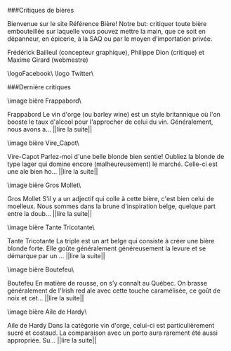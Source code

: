 ###Critiques de bières

Bienvenue sur le site Référence Bière! Notre but: critiquer toute bière embouteillée sur laquelle vous pouvez mettre la main, que ce soit en dépanneur, en épicerie, à la SAQ ou par le moyen d’importation privée.

Frédérick Bailleul (concepteur graphique), Philippe Dion (critique) et Maxime Girard (webmestre)

\\logoFacebook\\ \\logo Twitter\\


###Dernière critiques


\\image bière Frappabord\\

Frappabord
Le vin d'orge (ou barley wine) est un style britannique où l'on booste le taux d'alcool pour l'approcher de celui du vin. Généralement, nous avons a...
||lire la suite||

\\image bière Vire_Capot\\

Vire-Capot
Parlez-moi d'une belle blonde bien sentie! Oubliez la blonde de type lager qui domine encore (malheureusement) le marché. Celle-ci est une ale bien ho...
||lire la suite||

\\image bière Gros Mollet\\

Gros Mollet
S'il y a un adjectif qui colle à cette bière, c'est bien celui de moelleux. Nous sommes dans la brune d'inspiration belge, quelque part entre la doub...
||lire la suite||

\\image bière Tante Tricotante\\

Tante Tricotante
La triple est un art belge qui consiste à créer une bière blonde forte. Elle goûte généralement généreusement la levure et se démarque par un ...
||lire la suite||

\\image bière Boutefeu\\

Boutefeu
En matière de rousse, on s'y connaît au Québec. On brasse généralement de l'Irish red ale avec cette touche caramélisée, ce goût de noix et cet...
||lire la suite||

\\image bière Aile de Hardy\\

Aile de Hardy
Dans la catégorie vin d'orge, celui-ci est particulièrement sucré et costaud. La comparaison avec un porto aura rarement été aussi appropriée. Su...
||lire la suite||
